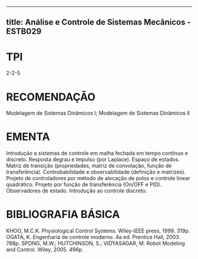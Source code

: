 
---
title: Análise e Controle de Sistemas Mecânicos - ESTB029 
---

# TPI

2-2-5

# RECOMENDAÇÃO

Modelagem de Sistemas Dinâmicos I; Modelagem de Sistemas Dinâmicos II

# EMENTA

Introdução a sistemas de controle em malha fechada em tempo contínuo e discreto. Resposta degrau e Impulso (por Laplace). Espaço de estados. Matriz de transição (propriedades, matriz de convolação, função de transferência). Controbabilidade e observabilidade (definição e matrizes). Projeto de controladores por método de alocação de polos e controle linear quadrático. Projeto por função de transferência (On/OFF e PID). Observadores de estado. Introdução ao controle discreto.

# BIBLIOGRAFIA BÁSICA

KHOO, M.C.K. Physiological Control Systems. Wiley-IEEE press, 1999. 319p.
OGATA, K. Engenharia de controle moderno. 4a ed. Prentice Hall, 2003. 788p.
SPONG, M.W.; HUTCHINSON, S.; VIDYASAGAR, M. Robot Modeling and Control. Wiley, 2005. 496p.
        